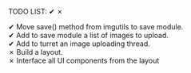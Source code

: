 TODO LIST: ✔ ✗

✔ Move save() method from imgutils to save module. <br>
✔ Add to save module a list of images to upload. <br>
✔ Add to turret an image uploading thread. <br>
✗ Build a layout. <br>
✗ Interface all UI components from the layout <br>
